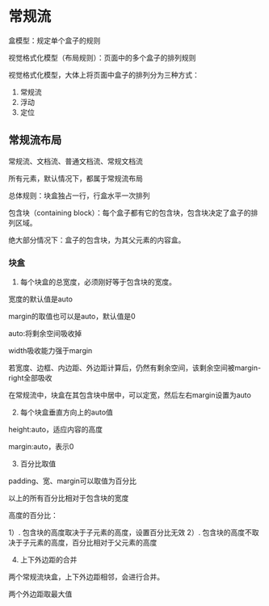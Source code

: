 # 常规流

盒模型：规定单个盒子的规则

视觉格式化模型（布局规则）：页面中的多个盒子的排列规则

视觉格式化模型，大体上将页面中盒子的排列分为三种方式：

1. 常规流
2. 浮动
3. 定位

## 常规流布局

常规流、文档流、普通文档流、常规文档流

所有元素，默认情况下，都属于常规流布局

总体规则：块盒独占一行，行盒水平一次排列

包含块（containing block）：每个盒子都有它的包含块，包含块决定了盒子的排列区域。

绝大部分情况下：盒子的包含块，为其父元素的内容盒。

### 块盒

1. 每个块盒的总宽度，必须刚好等于包含块的宽度。

宽度的默认值是auto

margin的取值也可以是auto，默认值是0

auto:将剩余空间吸收掉

width吸收能力强于margin

若宽度、边框、内边距、外边距计算后，仍然有剩余空间，该剩余空间被margin-right全部吸收

在常规流中，块盒在其包含块中居中，可以定宽，然后左右margin设置为auto

2. 每个块盒垂直方向上的auto值

height:auto，适应内容的高度

margin:auto，表示0

3. 百分比取值

padding、宽、margin可以取值为百分比

以上的所有百分比相对于包含块的宽度

高度的百分比：

1）. 包含块的高度取决于子元素的高度，设置百分比无效
2）. 包含块的高度不取决于子元素的高度，百分比相对于父元素的高度

4. 上下外边距的合并

两个常规流块盒，上下外边距相邻，会进行合并。

两个外边距取最大值

